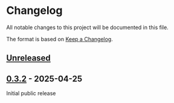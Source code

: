 # Changelog

All notable changes to this project will be documented in this file.

The format is based on [Keep a Changelog](https://keepachangelog.com/en/1.1.0/).

## [Unreleased]

## [0.3.2] - 2025-04-25

Initial public release


[unreleased]: https://github.com/DerFetzer/hab-rs/compare/v0.3.2...HEAD
[0.3.2]: https://github.com/DerFetzer/hab-rs/releases/tag/v0.3.2

